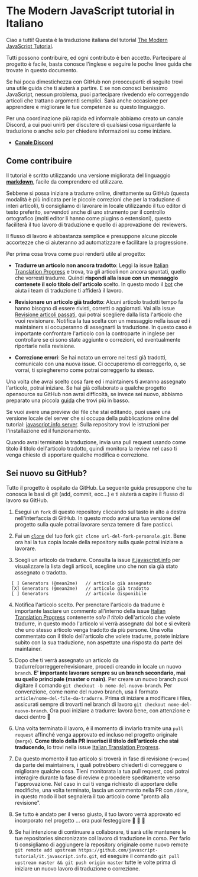 # The Modern JavaScript tutorial in Italiano
Ciao a tutti! Questa è la traduzione italiana del tutorial [The Modern JavaScript Tutorial](https://javascript.info/).

Tutti possono contribuire, ed ogni contributo è ben accetto. Partecipare al progetto è facile, basta conosce l'inglese e seguire le poche linee guida che trovate in questo documento.

Se hai poca dimestichezza con GitHub non preoccuparti: di seguito trovi una utile guida che ti aiuterà a partire. E se non conosci benissimo JavaScript, nessun problema, puoi partecipare rivedendo e/o correggendo articoli che trattano argomenti semplici. Sarà anche occasione per apprendere e migliorare le tue competenze su questo linguaggio.

Per una coordinazione più rapida ed informale abbiamo creato un canale Discord, a cui puoi unirti per discutere di qualsiasi cosa riguardante la traduzione o anche solo per chiedere informazioni su come iniziare. 

- **[Canale Discord](https://discord.gg/Dj9P3jCt6K)**

## Come contribuire

Il tutorial è scritto utilizzando una versione migliorata del linguaggio **[markdown](https://guides.github.com/features/mastering-markdown/)**, facile da comprendere ed utilizzare.

Sebbene si possa iniziare a tradurre online, direttamente su GitHub (questa modalità è più indicata per le piccole correzioni che per la traduzione di interi articoli), ti consigliamo di lavorare in locale utilizzando il tuo editor di testo preferito, servendoti anche di uno strumento per il controllo ortografico (molti editor li hanno come plugins o estensioni), questo faciliterà il tuo lavoro di traduzione e quello di approvazione dei reviewers.

Il flusso di lavoro è abbastanza semplice e presuppone alcune piccole accortezze che ci aiuteranno ad automatizzare e facilitare la progressione.

Per prima cosa trova come puoi renderti utile al progetto:

  - **Tradurre un articolo non ancora tradotto**: Leggi la issue [Italian Translation Progress](https://github.com/javascript-tutorial/it.javascript.info/issues/1) e trova, tra gli articoli non ancora spuntati, quello che vorresti tradurre. Quindi **rispondi alla issue con un messaggio contenete il solo titolo dell'articolo** scelto. In questo modo il [bot](https://javascript.info/translate/bot) che aiuta i team di traduzione ti affiderà il lavoro.

  - **Revisionare un articolo già tradotto**: Alcuni articolo tradotti tempo fa hanno bisogno di essere rivisti, corretti o aggiornati. Vai alla issue [Revisione articoli passati](https://github.com/javascript-tutorial/it.javascript.info/issues/119), qui potrai scegliere dalla lista l'articolo che vuoi revisionare. Notifica la tua scelta con un messaggio nella issue ed i maintainers si occuperanno di assegnarti la traduzione. In questo caso è importante confrontare l'articolo con la controparte in inglese per controllare se ci sono state aggiunte o correzioni, ed eventualmente riportarle nella revisione. 

  - **Correzione errori**: Se hai notato un errore nei testi già tradotti, comunicalo con una nuova issue. Ci occuperemo di correggerlo, o, se vorrai, ti spiegheremo come potrai correggerlo tu stesso.

Una volta che avrai scelto cosa fare ed i maintainers ti avranno assegnato l'articolo, potrai iniziare. Se hai già collaborato a qualche progetto opensource su GitHub non avrai difficoltà, se invece sei nuovo, abbiamo preparato una piccola [guida](#sei-nuovo-su-github?) che trovi più in basso.

Se vuoi avere una preview dei file che stai editando, puoi usare una versione locale del server che si occupa della pubblicazione online del tutorial: [javascript.info server](https://github.com/javascript-tutorial/server). Sulla repository trovi le istruzioni per l'installazione ed il funzionamento. 

Quando avrai terminato la traduzione, invia una pull request usando come titolo il titolo dell'articolo tradotto, quindi monitora la review nel caso ti venga chiesto di apportare qualche modifica o correzione.
## Sei nuovo su GitHub?

Tutto il progetto è ospitato da GitHub. La seguente guida presuppone che tu conosca le basi di git (add, commit, ecc...) e ti aiuterà a capire il flusso di lavoro su GitHub.

  1. Esegui un `fork` di questo repository cliccando sul tasto in alto a destra nell'interfaccia di GitHub. In questo modo avrai una tua versione del progetto sulla quale potrai lavorare senza temere di fare pasticci.

  2. Fai un [`clone`](https://docs.github.com/en/free-pro-team@latest/github/creating-cloning-and-archiving-repositories/cloning-a-repository) del tuo fork `git clone url-del-fork-personale.git`. Bene ora hai la tua copia locale della repository sulla quale potrai iniziare a lavorare.

  3. Scegli un articolo da tradurre. Consulta la issue [it.javascript.info](https://github.com/javascript-tutorial/it.javascript.info/issues/1) per visualizzare la lista degli articoli, scegline uno che non sia già stato assegnato o tradotto.

  ```
    [ ] Generators (@mean2me)   // articolo già assegnato
    [X] Generators (@mean2me)   // articolo già tradotto
    [ ] Generators              // articolo disponibile
  ```

  4. Notifica l'articolo scelto. Per prenotare l'articolo da tradurre è importante lasciare un commento all'interno della issue [Italian Translation Progress](https://github.com/javascript-tutorial/it.javascript.info/issues/1) contenente *solo il titolo* dell'articolo che volete tradurre, in questo modo l'articolo vi verrà assegnato dal bot e si eviterà che uno stesso articolo venga tradotto da più persone. Una volta commentato con il titolo dell'articolo che volete tradurre, potete iniziare subito con la sua traduzione, non aspettate una risposta da parte dei maintainer.

  5. Dopo che ti verrà assegnato un articolo da tradurre/correggere/revisionare, procedi creando in locale un nuovo `branch`. **E' importante lavorare sempre su un branch secondario, mai su quello principale (master o main)**. Per creare un nuovo branch puoi digitare il comando `git checkout -b nome-del-nuovo-branch`. Per convenzione, come nome del nuovo branch, usa il formato `article/nome-del-file-da-tradurre`.
  Prima di iniziare a modificare i files, assicurati sempre di trovarti nel branch di lavoro `git checkout nome-del-nuovo-branch`. Ora puoi iniziare a tradurre: lavora bene, con attenzione e dacci dentro :muscle:
  
  6. Una volta terminato il lavoro, è il momento di inviarlo tramite una `pull request` affinché venga approvato ed incluso nel progetto originale (`merge`). **Come titolo della PR inserisci il titolo dell'articolo che stai traducendo**, lo trovi nella issue [Italian Translation Progress](https://github.com/javascript-tutorial/it.javascript.info/issues/1).

  7. Da questo momento il tuo articolo si troverà in fase di revisione (`review`) da parte dei maintainers, i quali potrebbero chiederti di correggere o migliorare qualche cosa. Tieni monitorata la tua pull request, così potrai interagire durante la fase di review e procedere speditamente verso l'approvazione. Nel caso in cui ti venga richiesto di apportare delle modifiche, una volta terminato, lascia un commento nella PR con `/done`, in questo modo il bot segnalera il tuo articolo come "pronto alla revisione".

  8. Se tutto è andato per il verso giusto, il tuo lavoro verrà approvato ed incorporato nel progetto ... ora puoi festeggiare :tada: :tada: :tada:

  9. Se hai intenzione di continuare a collaborare, ti sarà utile mantenere le tue repositories sincronizzate col lavoro di traduzione in corso. Per farlo ti consigliamo di aggiungere la repository originale come nuovo remote `git remote add upstream https://github.com/javascript-tutorial/it.javascript.info.git`, ed eseguire il comando `git pull upstream master && git push origin master` tutte le volte prima di iniziare un nuovo lavoro di traduzione o correzione.

